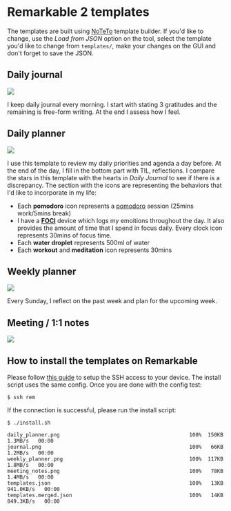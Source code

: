 # Remarkable 2 templates

The templates are built using [NoTeTo](https://noteto.needleinthehay.de/) template builder. If you'd like to change, use the *Load from JSON* option on the tool, select the template you'd like to change from ```templates/```, make your changes on the GUI and don't forget to save the JSON.

## Daily journal
![](journal.png)

I keep daily journal every morning. I start with stating 3 gratitudes and the remaining is free-form writing. At the end I assess how I feel. 

## Daily planner
![](daily_planner.png)

I use this template to review my daily priorities and agenda a day before. At the end of the day, I fill in the bottom part with TIL, reflections. I compare the stars in this template with the hearts in *Daily Journal* to see if there is a discrepancy. The section with the icons are representing the behaviors that I'd like to incorporate in my life:

* Each **pomodoro** icon represents a [pomodoro](https://todoist.com/productivity-methods/pomodoro-technique) session (25mins work/5mins break) 
* I have a [**FOCI**](https://fociai.com/) device which logs my emoitions throughout the day. It also provides the amount of time that I spend in focus daily. Every clock icon represents 30mins of focus time.
* Each **water droplet** represents 500ml of water
* Each **workout** and **meditation** icon represents 30mins
 

## Weekly planner
![](weekly_planner.png)

Every Sunday, I reflect on the past week and plan for the upcoming week.

## Meeting / 1:1 notes
![](meeting_notes.png)

## How to install the templates on Remarkable

Please follow [this guide](https://remarkablewiki.com/tech/ssh) to setup the SSH access to your device. The install script uses the same config. Once you are done with the config test:

```$ ssh rem```

If the connection is successful, please run the install script:

```
$ ./install.sh

daily_planner.png                                          100%  150KB   1.3MB/s   00:00
journal.png                                                100%   66KB   1.2MB/s   00:00
weekly_planner.png                                         100%  117KB   1.8MB/s   00:00
meeting_notes.png                                          100%   78KB   1.4MB/s   00:00
templates.json                                             100%   13KB 941.0KB/s   00:00
templates.merged.json                                      100%   14KB 849.3KB/s   00:00

```
